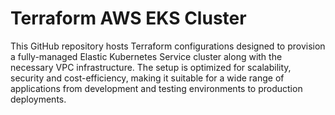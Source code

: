 
# Terraform AWS EKS Cluster

This GitHub repository hosts Terraform configurations designed to provision a fully-managed Elastic Kubernetes Service cluster along with the necessary VPC infrastructure. The setup is optimized for scalability, security and cost-efficiency, making it suitable for a wide range of applications from development and testing environments to production deployments.
